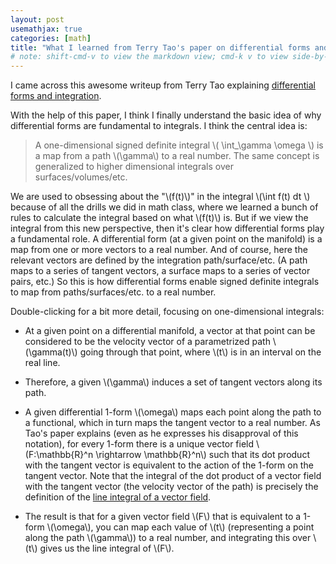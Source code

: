 ```yaml
---
layout: post
usemathjax: true
categories: [math]
title: "What I learned from Terry Tao's paper on differential forms and integration"
# note: shift-cmd-v to view the markdown view; cmd-k v to view side-by-side, then can do 'toggle preview locking' command in the 3 dots in the preview tab
---
```


I came across this awesome writeup from Terry Tao explaining [differential forms and integration](https://www.math.ucla.edu/~tao/preprints/forms.pdf).

With the help of this paper, I think I finally understand the basic idea of why differential forms are fundamental to integrals. I think the central idea is:

> A one-dimensional signed definite integral \\( \int_\gamma \omega \\) is a map from a path \\(\gamma\\) to a real number. The same concept is generalized to higher dimensional integrals over surfaces/volumes/etc.

We are used to obsessing about the "\\(f(t)\\)" in the integral \\(\int f(t) dt \\) because of all the drills we did in math class, where we learned a bunch of rules to calculate the integral based on what \\(f(t)\\) is. But if we view the integral from this new perspective, then it's clear how differential forms play a fundamental role. A differential form (at a given point on the manifold) is a map from one or more vectors to a real number. And of course, here the relevant vectors are defined by the integration path/surface/etc. (A path maps to a series of tangent vectors, a surface maps to a series of vector pairs, etc.) So this is how differential forms enable signed definite integrals to map from paths/surfaces/etc. to a real number.

Double-clicking for a bit more detail, focusing on one-dimensional integrals:
- At a given point on a differential manifold, a vector at that point can be considered to be the velocity vector of a parametrized path \\(\gamma(t)\\) going through that point, where \\(t\\) is in an interval on the real line.
- Therefore, a given \\(\gamma\\) induces a set of tangent vectors along its path. 
- A given differential 1-form \\(\omega\\) maps each point along the path to a functional, which in turn maps the tangent vector to a real number. As Tao's paper explains (even as he expresses his disapproval of this notation), for every 1-form there is a unique vector field \\(F:\mathbb{R}^n \rightarrow \mathbb{R}^n\\) such that its dot product with the tangent vector is equivalent to the action of the 1-form on the tangent vector. Note that the integral of the dot product of a vector field with the tangent vector (the velocity vector of the path) is precisely the definition of the [line integral of a vector field](https://en.wikipedia.org/wiki/Line_integral#Line_integral_of_a_vector_field).

- The result is that for a given vector field \\(F\\) that is equivalent to a 1-form \\(\omega\\), you can map each value of \\(t\\) (representing a point along the path \\(\gamma\\)) to a real number, and integrating this over \\(t\\) gives us the line integral of \\(F\\).


